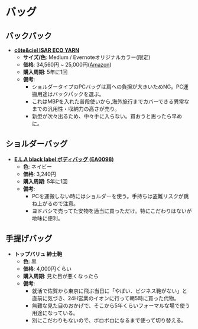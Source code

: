 バッグ
====

バックパック
----

- [**côte&ciel ISAR ECO YARN**](http://www.coteetciel.jp/products/detail.php?product_id=17)
  - **サイズ/色**: Medium / Evernoteオリジナルカラー(限定)
  - **価格**: 34,560円 ~ 25,000円([Amazon](https://www.amazon.co.jp/dp/B00OER4I3U))
  - **購入周期**: 5年に1回
  - **備考**:
    - ショルダータイプのPCバッグは肩への負担が大きいためNG。PC運搬用途はバックパックを選ぶ。
    - これはMBPを入れた普段使いから,海外旅行までカバーできる異常なまでの汎用性・収納力の高さが売り。
    - 新型が次々出るため、中々手に入らない。買おうと思ったら早めに。

ショルダーバッグ
----

- [**E.L.A black label ボディバッグ \(EA0098\)**](https://www.amazon.co.jp/dp/B01835V9W6)
  - **色**: ネイビー
  - **価格**: 3,240円
  - **購入周期**: 5年に1回
  - **備考**:
    - PCを運搬しない時にはショルダーを使う。手持ちは盗難リスクが跳ね上がるので注意。
    - ヨドバシで売ってた安物を適当に買っただけ。特にこだわりはないが地味に便利。

手提げバッグ
----

- **トップバリュ 紳士鞄**
  - **色**: 黒
  - **価格**: 4,000円くらい
  - **購入周期**: 見た目が悪くなったら
  - **備考**:
    - 就活で佐賀から東京に飛ぶ当日に「やばい、ビジネス鞄がない」と直前に気づき、24H営業のイオンに行って朝5時に買った代物。
    - 無難な見た目のおかげで、そこから5年くらいフォーマルな場で使う用途になっている。
    - 別にこだわりもないので、ボロボロになるまで使って切り替える。
